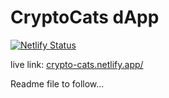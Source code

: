 # CryptoCats dApp
[![Netlify Status](https://api.netlify.com/api/v1/badges/561688bc-a876-45d2-b65b-77fdc4f1cf17/deploy-status)](https://app.netlify.com/sites/crypto-cats/deploys)



live link: [crypto-cats.netlify.app/](https://crypto-cats.netlify.app/)


Readme file to follow...
